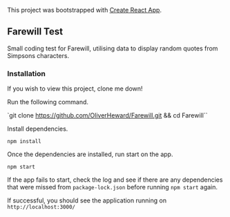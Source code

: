 This project was bootstrapped with [Create React App](https://github.com/facebook/create-react-app).

## Farewill Test
Small coding test for Farewill, utilising data to display random quotes from Simpsons characters.

### Installation
If you wish to view this project, clone me down!

Run the following command.

`git clone https://github.com/OliverHeward/Farewill.git && cd Farewill``

Install dependencies.

```shell
npm install
```

Once the dependencies are installed, run start on the app.

```shell
npm start
```

If the app fails to start, check the log and see if there are any dependencies that were missed from `package-lock.json` before running `npm start` again.

If successful, you should see the application running on `http://localhost:3000/`
